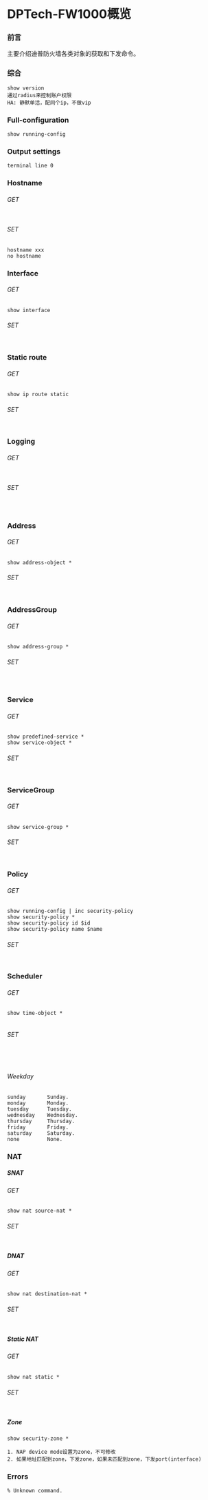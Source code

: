 # DPTech-FW1000概览

### 前言

主要介绍迪普防火墙各类对象的获取和下发命令。

### 综合

````
show version
通过radius来控制账户权限
HA: 静默单活，配同个ip，不做vip
````

### Full-configuration

```
show running-config
```

### Output settings

```
terminal line 0
```

### Hostname

###### GET

```

```

###### SET

```
hostname xxx
no hostname
```

### Interface

###### GET

```
show interface
```

###### SET

```

```

### Static route

###### GET

```
show ip route static
```

###### SET

```

```

### Logging

###### GET

```

```

###### SET

```

```

```

```

### Address

###### GET

```
show address-object *
```

###### SET

```

```

### AddressGroup

###### GET

```
show address-group *
```

###### SET

```

```

```

```

### Service

 ###### GET

```
show predefined-service *
show service-object *
```

###### SET

```

```

### ServiceGroup

###### GET

```
show service-group *
```

###### SET

```

```

### Policy

###### GET

```
show running-config | inc security-policy
show security-policy *
show security-policy id $id
show security-policy name $name
```

###### SET

```

```

### Scheduler

###### GET

```
show time-object *
```

```

```



###### SET

```

```

```

```

```

```

###### Weekday

```
sunday       Sunday.
monday       Monday.
tuesday      Tuesday.
wednesday    Wednesday.
thursday     Thursday.
friday       Friday.
saturday     Saturday.
none         None.
```

### NAT

##### SNAT

###### GET

```
show nat source-nat *
```

###### SET

```

```

##### DNAT

###### GET

```
show nat destination-nat *
```

###### SET

```

```

##### Static NAT

###### GET

```
show nat static *
```

###### SET

````

````

##### Zone

```shell
show security-zone *
```

```
1. NAP device mode设置为zone，不可修改
2. 如果地址匹配到zone，下发zone，如果未匹配到zone，下发port(interface)
```

### Errors

```
% Unknown command.
```

